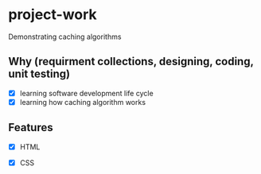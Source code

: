 # project-work
Demonstrating caching algorithms

## Why (requirment collections, designing, coding, unit testing)
- [x] learning software development life cycle
- [x] learning how caching algorithm works

## Features

- [x] HTML 
- [x] CSS


